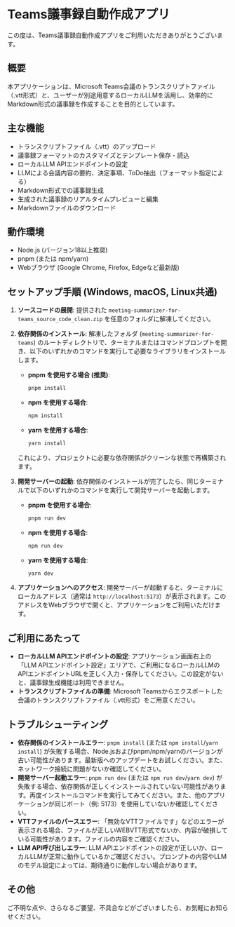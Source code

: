 # Teams議事録自動作成アプリ

この度は、Teams議事録自動作成アプリをご利用いただきありがとうございます。

## 概要

本アプリケーションは、Microsoft Teams会議のトランスクリプトファイル（.vtt形式）と、ユーザーが別途用意するローカルLLMを活用し、効率的にMarkdown形式の議事録を作成することを目的としています。

## 主な機能

*   トランスクリプトファイル（.vtt）のアップロード
*   議事録フォーマットのカスタマイズとテンプレート保存・読込
*   ローカルLLM APIエンドポイントの設定
*   LLMによる会議内容の要約、決定事項、ToDo抽出（フォーマット指定による）
*   Markdown形式での議事録生成
*   生成された議事録のリアルタイムプレビューと編集
*   Markdownファイルのダウンロード

## 動作環境

*   Node.js (バージョン18以上推奨)
*   pnpm (または npm/yarn)
*   Webブラウザ (Google Chrome, Firefox, Edgeなど最新版)

## セットアップ手順 (Windows, macOS, Linux共通)

1.  **ソースコードの展開**:
    提供された `meeting-summarizer-for-teams_source_code_clean.zip` を任意のフォルダに解凍してください。

2.  **依存関係のインストール**:
    解凍したフォルダ (`meeting-summarizer-for-teams`) のルートディレクトリで、ターミナルまたはコマンドプロンプトを開き、以下のいずれかのコマンドを実行して必要なライブラリをインストールします。

    *   **pnpm を使用する場合 (推奨)**:
        ```bash
        pnpm install
        ```
    *   **npm を使用する場合**:
        ```bash
        npm install
        ```
    *   **yarn を使用する場合**:
        ```bash
        yarn install
        ```
    これにより、プロジェクトに必要な依存関係がクリーンな状態で再構築されます。

3.  **開発サーバーの起動**:
    依存関係のインストールが完了したら、同じターミナルで以下のいずれかのコマンドを実行して開発サーバーを起動します。

    *   **pnpm を使用する場合**:
        ```bash
        pnpm run dev
        ```
    *   **npm を使用する場合**:
        ```bash
        npm run dev
        ```
    *   **yarn を使用する場合**:
        ```bash
        yarn dev
        ```

4.  **アプリケーションへのアクセス**:
    開発サーバーが起動すると、ターミナルにローカルアドレス（通常は `http://localhost:5173`）が表示されます。このアドレスをWebブラウザで開くと、アプリケーションをご利用いただけます。

## ご利用にあたって

*   **ローカルLLM APIエンドポイントの設定**: アプリケーション画面右上の「LLM APIエンドポイント設定」エリアで、ご利用になるローカルLLMのAPIエンドポイントURLを正しく入力・保存してください。この設定がないと、議事録生成機能は利用できません。
*   **トランスクリプトファイルの準備**: Microsoft Teamsからエクスポートした会議のトランスクリプトファイル（.vtt形式）をご用意ください。

## トラブルシューティング

*   **依存関係のインストールエラー**: `pnpm install` (または `npm install`/`yarn install`) が失敗する場合、Node.jsおよびpnpm/npm/yarnのバージョンが古い可能性があります。最新版へのアップデートをお試しください。また、ネットワーク接続に問題がないか確認してください。
*   **開発サーバー起動エラー**: `pnpm run dev` (または `npm run dev`/`yarn dev`) が失敗する場合、依存関係が正しくインストールされていない可能性があります。再度インストールコマンドを実行してみてください。また、他のアプリケーションが同じポート（例: 5173）を使用していないか確認してください。
*   **VTTファイルのパースエラー**: 「無効なVTTファイルです」などのエラーが表示される場合、ファイルが正しいWEBVTT形式でないか、内容が破損している可能性があります。ファイルの内容をご確認ください。
*   **LLM API呼び出しエラー**: LLM APIエンドポイントの設定が正しいか、ローカルLLMが正常に動作しているかご確認ください。プロンプトの内容やLLMのモデル設定によっては、期待通りに動作しない場合があります。

## その他

ご不明な点や、さらなるご要望、不具合などがございましたら、お気軽にお知らせください。
